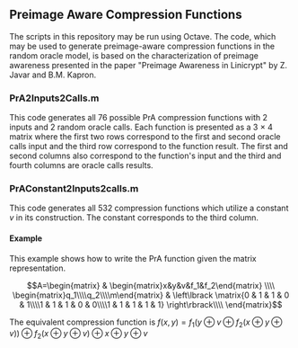 ## Preimage Aware Compression Functions
The scripts in this repository may be run using Octave. The code, which may be used to generate preimage-aware compression functions in the random oracle model, is based on the characterization of preimage awareness presented in the paper "Preimage Awareness in Linicrypt" by Z. Javar and B.M. Kapron.
### PrA2Inputs2Calls.m
This code generates all 76 possible PrA compression functions with 2 inputs and 2 random oracle calls. Each function is presented as a 3 $\times$ 4 matrix where the first two rows correspond to the first and second oracle calls input and the third row correspond to the function result. The first and second columns also correspond to the function's input and the third and fourth columns are oracle calls results.


### PrAConstant2Inputs2calls.m
This code generates all 532 compression functions which utilize a constant $v$ in its construction. The constant corresponds to the third column.
#### Example
This example shows how to write the PrA function given the matrix representation.

$$A=\begin{matrix}
 & \begin{matrix}x&y&v&f_1&f_2\end{matrix} \\\\
\begin{matrix}q_1\\\\q_2\\\\m\end{matrix} & 
 \left\lbrack \matrix{0 & 1 & 1 & 0 & 1\\\\1 & 1 & 1 & 0 & 0\\\\1 & 1 & 1 & 1 & 1} \right\rbrack\\\\
\end{matrix}$$

The equivalent compression function is $f(x,y)=f_1(y \oplus v \oplus f_2(x \oplus y \oplus v)) \oplus f_2(x \oplus y \oplus v)\oplus x \oplus y \oplus v$
